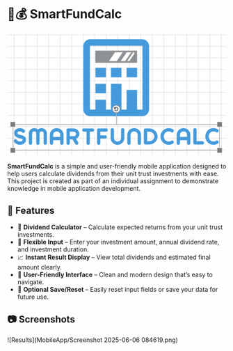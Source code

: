 # 📱💰 SmartFundCalc

![Main Screen](MobileApp/logo_app1.png)

**SmartFundCalc** is a simple and user-friendly mobile application designed to help users calculate dividends from their unit trust investments with ease. This project is created as part of an individual assignment to demonstrate knowledge in mobile application development.

## 📌 Features

- 🔢 **Dividend Calculator** – Calculate expected returns from your unit trust investments.
- 💸 **Flexible Input** – Enter your investment amount, annual dividend rate, and investment duration.
- 📈 **Instant Result Display** – View total dividends and estimated final amount clearly.
- 📱 **User-Friendly Interface** – Clean and modern design that’s easy to navigate.
- 💾 **Optional Save/Reset** – Easily reset input fields or save your data for future use.

## 📷 Screenshots

![Results](MobileApp/Screenshot 2025-06-06 084619.png)
